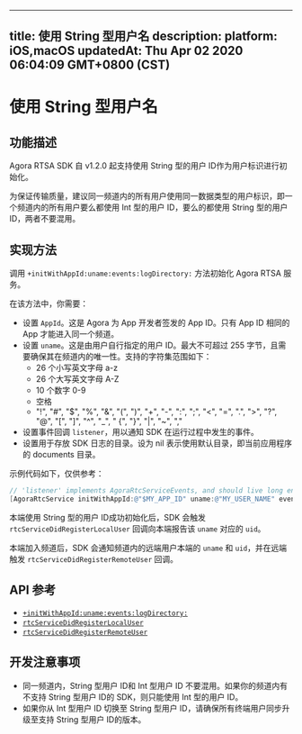 
---
title: 使用 String 型用户名
description: 
platform: iOS,macOS
updatedAt: Thu Apr 02 2020 06:04:09 GMT+0800 (CST)
---
# 使用 String 型用户名
## 功能描述
Agora RTSA SDK 自 v1.2.0 起支持使用 String 型的用户 ID作为用户标识进行初始化。

为保证传输质量，建议同一频道内的所有用户使用同一数据类型的用户标识，即一个频道内的所有用户要么都使用 Int 型的用户 ID，要么的都使用 String 型的用户 ID，两者不要混用。

## 实现方法
调用 `+initWithAppId:uname:events:logDirectory:` 方法初始化 Agora RTSA 服务。

在该方法中，你需要：
- 设置 `AppId`。这是 Agora 为 App 开发者签发的 App ID。只有 App ID 相同的 App 才能进入同一个频道。
- 设置 `uname`。这是由用户自行指定的用户 ID。最大不可超过 255 字节，且需要确保其在频道内的唯一性。支持的字符集范围如下：
	- 26 个小写英文字母 a-z
	- 26 个大写英文字母 A-Z
	- 10 个数字 0-9
	- 空格
	- "!", "#", "$", "%", "&", "(", ")", "+", "-", ":", ";", "<", "=", ".", ">", "?", "@", "[", "]", "^", "_", " {", "}", "|", "~", ","
- 设置事件回调 `listener`，用以通知 SDK 在运行过程中发生的事件。
- 设置用于存放 SDK 日志的目录。设为 nil 表示使用默认目录，即当前应用程序的 documents 目录。

示例代码如下，仅供参考：
~~~ objective-C
// 'listener' implements AgoraRtcServiceEvents, and should live long enough.
[AgoraRtcService initWithAppId:@"$MY_APP_ID" uname:@"MY_USER_NAME" events:listener logDirectory:nil];
~~~

本端使用 String 型的用户 ID成功初始化后，SDK 会触发 `rtcServiceDidRegisterLocalUser` 回调向本端报告该 `uname` 对应的 `uid`。

本端加入频道后，SDK 会通知频道内的远端用户本端的 `uname` 和 `uid`，并在远端触发 `rtcServiceDidRegisterRemoteUser` 回调。

## API 参考
- [`+initWithAppId:uname:events:logDirectory:`](https://docs.agora.io/cn/RTSA/API%20Reference/rtsa_oc/Classes/AgoraRtcService.html#//api/name/initWithAppId:uname:events:logDirectory:) 
- [`rtcServiceDidRegisterLocalUser`](https://docs.agora.io/cn/RTSA/API%20Reference/rtsa_oc/Protocols/AgoraRtcServiceEvents.html#//api/name/rtcServiceDidRegisterLocalUser:uid:)
- [`rtcServiceDidRegisterRemoteUser`](https://docs.agora.io/cn/RTSA/API%20Reference/rtsa_oc/Protocols/AgoraRtcServiceEvents.html#//api/name/rtcServiceDidRegisterRemoteUser:uid:)

## 开发注意事项
- 同一频道内，String 型用户 ID和 Int 型用户 ID 不要混用。如果你的频道内有不支持 String 型用户 ID的 SDK，则只能使用 Int 型的用户 ID。
- 如果你从 Int 型用户 ID 切换至 String 型用户 ID，请确保所有终端用户同步升级至支持 String 型用户 ID的版本。
